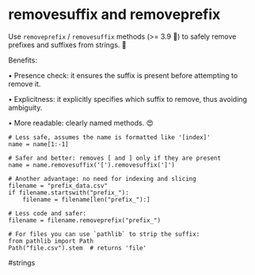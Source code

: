 # removesuffix and removeprefix

Use `removeprefix` / `removesuffix` methods (>= 3.9 🐍) to safely remove prefixes and suffixes from strings. 🚀

Benefits:

• Presence check: it ensures the suffix is present before attempting to remove it.

• Explicitness: it explicitly specifies which suffix to remove, thus avoiding ambiguity.

• More readable: clearly named methods. 😍

```
# Less safe, assumes the name is formatted like '[index]'
name = name[1:-1]

# Safer and better: removes [ and ] only if they are present
name = name.removesuffix('[').removesuffix(']')

# Another advantage: no need for indexing and slicing
filename = "prefix_data.csv"
if filename.startswith("prefix_"):
    filename = filename[len("prefix_"):]

# Less code and safer:
filename = filename.removeprefix("prefix_")

# For files you can use `pathlib` to strip the suffix:
from pathlib import Path
Path("file.csv").stem  # returns 'file'
```

#strings
